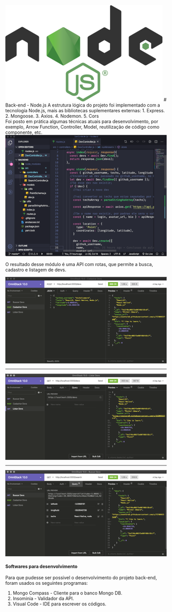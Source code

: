 <img  alt="Node.js" src="./img/node.js.png" height="300px" width=auto/>
# Back-end - Node.js
A estrutura lógica do projeto foi implementado com a tecnologia Node.js, mais as bibliotecas suplementares externas:
  1. Express.
  2. Mongoose.
  3. Axios.
  4. Nodemon.
  5. Cors
<br/>Foi posto em prática algumas técnicas atuais para desenvolvimento, por exemplo, Arrow Function, Controller, Model, reutilização de código como componente, etc.

<img  alt="Coleção de imagens Back-end" src="./img/devScreen.png"/>

O resultado desse módulo é uma API com rotas, que permite a busca, cadastro e listagem de devs.

<img src="./img/cadAPI.png" alt="Rota de cadastro"/>
<hr>
<img src="./img/listaAPI.png" alt="Rota de listagem dos devs."/>
<hr>
<img src="./img/SearchAPI.png" alt="Rota de busca dos devs."/>


#### Softwares para desenvolvimento
Para que pudesse ser possivel o desenvolvimento do projeto back-end, foram usados os seguintes programas:
  1. Mongo Compass - Cliente para o banco Mongo DB.
  2. Insominia - Validador da API.
  3. Visual Code - IDE para escrever os códigos.
